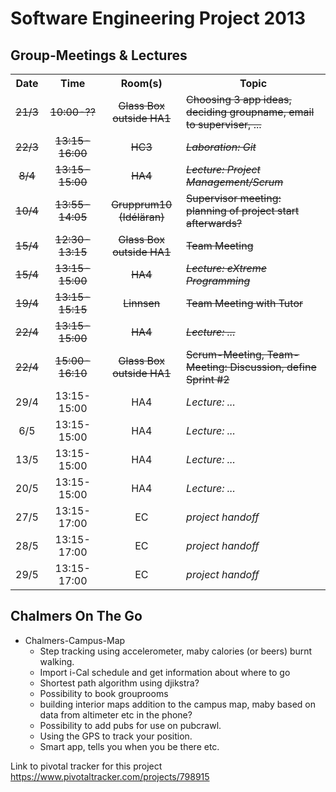 Software Engineering Project 2013
==================================

Group-Meetings & Lectures
-------------------------

<table>
<tr>
<th align="center">Date</th>
<th align="center">Time</th>
<th align="center">Room(s)</th>
<th>Topic</th>
</tr>
<tr>
<td align="center"><del>21/3</del></td>
<td align="center"><del>10:00-??</del></td>
<td align="center"><del>Glass Box outside HA1</del></td>
<td><del>Choosing 3 app ideas, deciding groupname, email to superviser, ...</del></td>
</tr>
<tr>
<td align="center"><del>22/3</del></td>
<td align="center"><del>13:15-16:00</del></td>
<td align="center"><del>HC3</del></td>
<td><del><i>Laboration: Git</i></del></td>
</tr>
<tr>
<td align="center"><del>8/4</del></td>
<td align="center"><del>13:15-15:00</del></td>
<td align="center"><del>HA4</del></td>
<td><del><i>Lecture: Project Management/Scrum</i></del></td>
</tr>
<tr>
<td align="center"><del>10/4</del></td>
<td align="center"><del>13:55-14:05</del></td>
<td align="center"><del>Grupprum10 (Idéläran)</del></td>
<td><del>Supervisor meeting: planning of project start afterwards?<del></td>
</tr>
<tr>
<td align="center"><del>15/4</del></td>
<td align="center"><del>12:30-13:15</del></td>
<td align="center"><del>Glass Box outside HA1</del></td>
<td><del>Team Meeting</del></td>
</tr>
<tr>
<td align="center"><del>15/4</del></td>
<td align="center"><del>13:15-15:00</del></td>
<td align="center"><del>HA4</del></td>
<td><del><i>Lecture: eXtreme Programming</i></del></td>
</tr>
<tr>
<td align="center"><del>19/4</del></td>
<td align="center"><del>13:15-15:15</del></td>
<td align="center"><del>Linnsen</del></td>
<td><del>Team Meeting with Tutor</del</td>
</tr>
<tr>
<td align="center"><del>22/4</del></td>
<td align="center"><del>13:15-15:00</del></td>
<td align="center"><del>HA4</del></td>
<td><del><i>Lecture: ...</i></del></td>
</tr>
<tr>
<td align="center"><del>22/4</del></td>
<td align="center"><del>15:00-16:10</del></td>
<td align="center"><del>Glass Box outside HA1</del></td>
<td><del>Scrum-Meeting, Team-Meeting: Discussion, define Sprint #2</del></td>
</tr>
<tr>
<td align="center">29/4</td>
<td align="center">13:15-15:00</td>
<td align="center">HA4</td>
<td><i>Lecture: ...</i></td>
</tr>
<tr>
<td align="center">6/5</td>
<td align="center">13:15-15:00</td>
<td align="center">HA4</td>
<td><i>Lecture: ...</i></td>
</tr>
<tr>
<td align="center">13/5</td>
<td align="center">13:15-15:00</td>
<td align="center">HA4</td>
<td><i>Lecture: ...</i></td>
</tr>
<tr>
<td align="center">20/5</td>
<td align="center">13:15-15:00</td>
<td align="center">HA4</td>
<td><i>Lecture: ...</i></td>
</tr>
<tr>
<td align="center">27/5</td>
<td align="center">13:15-17:00</td>
<td align="center">EC</td>
<td><i>project handoff</i></td>
</tr>
<tr>
<td align="center">28/5</td>
<td align="center">13:15-17:00</td>
<td align="center">EC</td>
<td><i>project handoff</i></td>
</tr>
<tr>
<td align="center">29/5</td>
<td align="center">13:15-17:00</td>
<td align="center">EC</td>
<td><i>project handoff</i></td>
</tr>
</table>

Chalmers On The Go
---------
* Chalmers-Campus-Map
  * Step tracking using accelerometer, maby calories (or beers) burnt walking.
  * Import i-Cal schedule and get information about where to go
  * Shortest path algorithm using djikstra?
  * Possibility to book grouprooms
  * building interior maps addition to the campus map, maby based on data from altimeter etc in the phone?
  * Possibility to add pubs for use on pubcrawl.
  * Using the GPS to track your position. 
  * Smart app, tells you when you be there etc.

Link to pivotal tracker for this project
https://www.pivotaltracker.com/projects/798915
